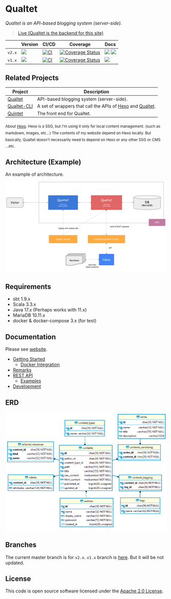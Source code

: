 # Qualtet

*Qualtet is an API-based blogging system (server-side).*

> [Live (Qualtet is the backend for this site)](https://yoshinorin.net)

|| Version | CI/CD | Coverage | Docs |
|---|---|---|---|---|
| `v2.x` |![](https://img.shields.io/badge/Release-v2.4.0_(stable)-blue.svg?style=flat-square)|[![CI](https://github.com/yoshinorin/qualtet/actions/workflows/ci.yml/badge.svg)](https://github.com/yoshinorin/qualtet/actions/workflows/ci.yml)|[![Coverage Status](https://coveralls.io/repos/github/yoshinorin/qualtet/badge.svg?branch=master)](https://coveralls.io/github/yoshinorin/qualtet?branch=master)|[![](https://img.shields.io/badge/Docs-WebSite_&_Scala_API-blue?style=flat-square)](https://yoshinorin.github.io/qualtet/docs) [![](https://img.shields.io/badge/Docs-REST_API-blue?style=flat-square)](https://yoshinorin.github.io/qualtet/rest-api)|
| `v1.x` |![](https://img.shields.io/badge/Release-v1.13.0_(stale)-inactive.svg?style=flat-square)|[![CI](https://github.com/yoshinorin/qualtet/actions/workflows/ci.yml/badge.svg?branch=v1.x)](https://github.com/yoshinorin/qualtet/actions/workflows/ci.yml)|[![Coverage Status](https://coveralls.io/repos/github/yoshinorin/qualtet/badge.svg?branch=v1.x)](https://coveralls.io/github/yoshinorin/qualtet?branch=v1.x)|![](https://img.shields.io/badge/Docs-N/A-inactive.svg?style=flat-square)|


## Related Projects

| Project | Description |
|---|---|
|[Qualtet](https://github.com/yoshinorin/qualtet)|API-based blogging system (server-side).|
|[Qualtet-CLI](https://github.com/yoshinorin/qualtet-cli)|A set of wrappers that call the APIs of [Hexo](https://github.com/hexojs/hexo) and [Qualtet](https://github.com/yoshinorin/qualtet).|
|[Quintet](https://github.com/yoshinorin/quintet)|The front end for Qualtet.|

<sub>About [Hexo](https://github.com/hexojs). Hexo is a SSG, but I'm using it only for local content management. (such as markdown, images, etc...) The contents of my website depend on Hexo locally. But basically, Qualtet doesn't necessarily need to depend on Hexo or any other SSG or CMS ...etc.</sub>

## Architecture (Example)

An example of architecture.

![](./docs/_assets/assets/arch.svg)

## Requirements

* sbt 1.9.x
* Scala 3.3.x
* Java 17.x (Perhaps works with 11.x)
* MariaDB 10.11.x
* docker & docker-compose 3.x (for test)

## Documentation

Please see [website](https://yoshinorin.github.io/qualtet/docs/).

* [Getting Started](./docs/_docs/getting-started/index.md)
    * [Docker Integration](./docs/_docs/docker/index.md)
* [Remarks](./docs/_docs/remarks/index.md)
* [REST API](https://yoshinorin.github.io/qualtet/rest-api/index.html)
    * [Examples](./docs/_docs/restapi/index.md)
* [Development](./docs/_docs/development/index.md)

## ERD

![](./docs/_assets/assets/erd.png)

## Branches

The current master branch is for `v2.x`. `v1.x` branch is [here](https://github.com/yoshinorin/qualtet/tree/v1.x). But it will be not updated.

## License

This code is open source software licensed under the [Apache 2.0 License](https://www.apache.org/licenses/LICENSE-2.0.html).
